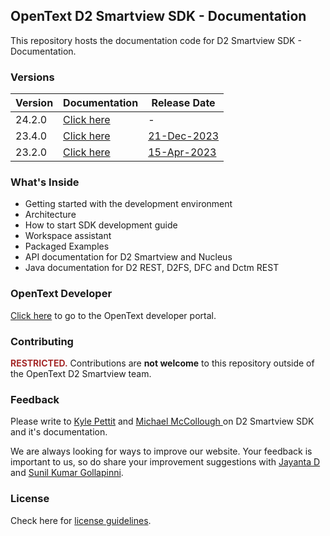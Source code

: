 
## OpenText D2 Smartview SDK - Documentation

This repository hosts the documentation code for D2 Smartview SDK - Documentation. 

### Versions

| Version | Documentation | Release Date |
|---------| ----------- |  ----------- |
| 24.2.0  | [Click here](https://opentext.github.io/d2sv-sdk/24.2.0/) | -  |
| 23.4.0  | [Click here](https://opentext.github.io/d2sv-sdk/23.4.0/) | [21-Dec-2023](https://support.opentext.com/csm?sys_kb_id=5b1e86f0479f35d0053dccdbd36d4367&id=kb_article_view&sysparm_rank=2&sysparm_tsqueryId=ca8733cd476731d03a95a877536d43cd)  |
| 23.2.0  | [Click here](https://opentext.github.io/d2sv-sdk/23.2.0/) |  [15-Apr-2023](https://support.opentext.com/csm?sys_kb_id=7ec6c68497526d50342252900153af8d&id=kb_article_view&sysparm_rank=1&sysparm_tsqueryId=e6287f0147a731d03a95a877536d43d5) |

### What's Inside  

- Getting started with the development environment
- Architecture 
- How to start SDK development guide
- Workspace assistant
- Packaged Examples
- API documentation for D2 Smartview and Nucleus
- Java documentation for D2 REST, D2FS, DFC and Dctm REST

### OpenText Developer

[Click here](https://developer.opentext.com/ce/products/documentum/documentation/documentumsmartviewsdk/1) to go to the OpenText developer portal.

### Contributing

<b><span style="color:brown">RESTRICTED.</span></b> Contributions are <b>not welcome</b> to this repository outside of the OpenText D2 Smartview team.


### Feedback

Please write to [Kyle Pettit](mailto:kpettit@opentext.com) and [Michael McCollough
](mailto:mmccollo@opentext.com) on D2 Smartview SDK and it's documentation.

We are always looking for ways to improve our website. Your feedback is important to us, so do share your improvement suggestions with [Jayanta D](mailto:jayantad@opentext.com) and [Sunil Kumar Gollapinni](mailto:sgollapinni@opentext.com).

### License

Check here for [license guidelines](/LICENSE).

<style>
h1 {
  display: none;
}
</style>

